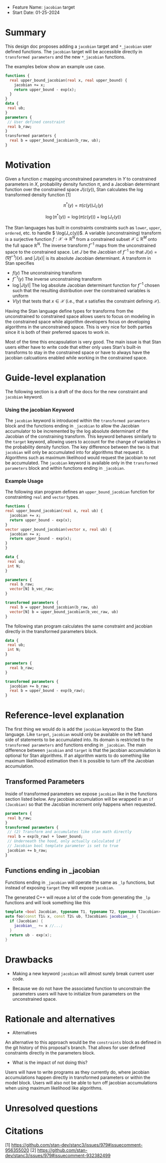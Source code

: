 - Feature Name: `jacobian` target
- Start Date: 01-25-2024

# Summary
[summary]: #summary

This design doc proposes adding a `jacobian` target and `*_jacobian` user defined functions. The `jacobian` target will be accessible directly in `transformed parameters` and the new `*_jacobian` functions.


The examples below show an example use case.

```stan
functions {
  real upper_bound_jacobian(real x, real upper_bound) {
    jacobian += x;
    return upper_bound - exp(x);
  }
}
data {
 real ub;
}
parameters {
 // User defined constraint
 real b_raw;
}
transformed paramters {
  real b = upper_bound_jacobian(b_raw, ub);
}
```

# Motivation
[motivation]: #motivation

Given a function $c$ mapping unconstrained parameters in $Y$ to constrained parameters in $X$, probability density function $\pi$, and a Jacobian determinant function over the constrained space $J(c(y))$, Stan calculates the log transformed density function [1]

$$
\pi^*(y) = \pi\left( c\left(y\right) \right) J_c\left(y\right)
$$

$$
\log\left(\pi^*(y)\right) = \log\left(\pi\left( c\left(y\right) \right)\right) + \log\left(J_c\left(y\right)\right)
$$

The Stan languages has built in constraints constraints such as `lower`, `upper`, `ordered`, etc. to handle $ \log(J_c(y))$. 
A variable (unconstraining) transform is a surjective function $f:\mathcal{X} \rightarrow \mathbb{R}^N$ from a constrained subset $\mathcal{X} \subseteq \mathbb{R}^M$ onto the full space $\mathbb{R}^N$.
The inverse transform $f^{-1}$ maps from the unconstrained space to the constrained space. 
Let $J$ be the Jacobian of $f^{-1}$ so that $J(x) = (\nabla f^{-1})(x).$ and $|J(x)|$ is its absolute Jacobian determinant. A transform in Stan specifies 

- $f(y)$ The unconstraining transform
- $f^{-1}\left(y\right)$ The inverse unconstraining transform
- $\log |J(y)|$ The log absolute Jacobian determinant function for $f^{-1}$ chosen such that the resulting distribution over the constrained variables is uniform
- $V(y)$ that tests that $x \in \mathcal{X}$ (i.e., that $x$ satisfies the constraint defining $\mathcal{X}$).

Having the Stan language define types for transforms from the unconstrained to constrained space allows users to focus on modeling in the constrained space while algorithm developers focus on developing algorithms in the unconstrained space. 
This is very nice for both parties since it is both of their preferred spaces to work in.

Most of the time this encapsulation is very good. 
The main issue is that Stan users either have to write code that either only uses Stan's built-in transforms to stay in the constrained space or have to always have the jacobian calcuations enabled while working in the constrained space.




# Guide-level explanation
[guide-level-explanation]: #guide-level-explanation

The following section is a draft of the docs for the new constraint and `jacobian` keyword.

### Using the jacobian Keyword

The `jacobian` keyword is introduced within the `transformed parameters` block and the functions ending in `_jacobian` to allow the Jacobian accumulator to be incremented by the log absolute determinant of the Jacobian of the constraining transform. 
This keyword behaves similarly to the `target` keyword, allowing users to account for the change of variables in the probability density function. 
The key difference between the two is that `jacobian` will only be accumulated into for algorithms that request it. Algorithms such as maximum likelihood would request the jacobian to not be accumulated. 
The `jacobian` keyword is available only in the `transformed parameters` block and within functions ending in `_jacobian`.


### Example Usage

The following stan program defines an `upper_bound_jacobian` function for constrainting `real` and `vector` types.

```stan
functions {
real upper_bound_jacobian(real x, real ub) {
  jacobian += x;
  return upper_bound - exp(x);
}
vector upper_bound_jacobian(vector x, real ub) {
  jacobian += x;
  return upper_bound - exp(x);
}
}

data {
 real ub;
 int N;
}

parameters {
  real b_raw;
  vector[N] b_vec_raw;
}

transformed parameters {
  real b = upper_bound_jacobian(b_raw, ub)
  vector[N] b = upper_bound_jacobian(b_vec_raw, ub)
}
```

The following stan program calculates the same constraint and jacobian directly in the transformed parameters block.

```stan
data {
 real ub;
 int N;
}

parameters {
  real b_raw;
}

transformed parameters {
  jacobian += b_raw;
  real b = upper_bound - exp(b_raw);
}
```


# Reference-level explanation
[reference-level-explanation]: #reference-level-explanation

The first thing we would do is add the `jacobian` keyword to the Stan language. 
Like `target`, `jacobian` would only be available on the left hand side of statements to be accumulated into. 
Its domain is restricted to the `transformed parameters` and functions ending in `_jacobian`.
The main difference between `jacobian` and `target` is that the jacobian accumulation is optional for Stan algorithms. If an algorithm wants to do something like maximum likelihood estimation then it is possible to turn off the Jacobian accumulation.

## Transformed Parameters

Inside of transformed parameters we expose `jacobian` like in the functions section listed below. 
Any jacobian accumulation will be wrapped in an `if (Jacobian)` so that the Jacobian increment only happens when requested.

```stan
parameters {
 real b_raw;
}
transformed parameters {
 // (2) Transform and accumulates like stan math directly
 real b = exp(b_raw) + lower_bound;
 // Underneath the hood, only actually calculated if
 // Jacobian bool template parameter is set to true
 jacobian += b_raw;
}
```

## Functions ending in _jacobian

Functions ending in `_jacobian` will operate the same as `_lp` functions, but instead of exposing `target` they will expose `jacobian`.

The generated C++ will reuse a lot of the code from generating the `_lp` functions and will look something like this

```c++
template <bool Jacobian, typename T1, typename T2, typename TJacobian>
auto foo(const T1& x, const T2& ub, TJacobian& jacobian__) {
  if (Jacobian) {
    jacobian__ += x //...;
  }
  return ub - exp(x);
}
```

# Drawbacks
[drawbacks]: #drawbacks

- Making a new keyword `jacobian` will almost surely break current user code.

- Because we do not have the associated function to unconstrain the parameters users will have to initialize from parameters on the unconstrained space. 

# Rationale and alternatives
[rationale-and-alternatives]: #rationale-and-alternatives

- Alternatives

An alternative to this approach would be the `constraints` block as defined in the git history of this proposal's branch. 
That allows for user defined constraints directly in the parameters block.


- What is the impact of not doing this?

Users will have to write programs as they currently do, where jacobian accumulations happen directly in transformed parameters or within the model block. Users will also not be able to turn off jacobian accumulations when using maximum likelihood like algorithms.

# Unresolved questions
[unresolved-questions]: #unresolved-questions

# Citations

[1] https://github.com/stan-dev/stanc3/issues/979#issuecomment-956355020
[2] https://github.com/stan-dev/stanc3/issues/979#issuecomment-932382499
